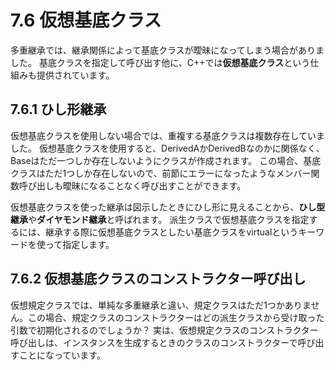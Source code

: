 # 7.6 仮想基底クラス

多重継承では、継承関係によって基底クラスが曖昧になってしまう場合がありました。
基底クラスを指定して呼び出す他に、C++では**仮想基底クラス**という仕組みも提供されています。

## 7.6.1 ひし形継承
仮想基底クラスを使用しない場合では、重複する基底クラスは複数存在していました。
仮想基底クラスを使用すると、DerivedAかDerivedBなのかに関係なく、Baseはただ一つしか存在しないようにクラスが作成されます。
この場合、基底クラスはただ1つしか存在しないので、前節にエラーになったようなメンバー関数呼び出しも曖昧になることなく呼び出すことができます。

仮想基底クラスを使った継承は図示したときにひし形に見えることから、**ひし型継承**や**ダイヤモンド継承**と呼ばれます。
派生クラスで仮想基底クラスを指定するには、継承する際に仮想基底クラスとしたい基底クラスをvirtualというキーワードを使って指定します。

## 7.6.2 仮想基底クラスのコンストラクター呼び出し
仮想規定クラスでは、単純な多重継承と違い、規定クラスはただ1つかありません。この場合、規定クラスのコンストラクターはどの派生クラスから受け取った引数で初期化されるのでしょうか？
実は、仮想規定クラスのコンストラクター呼び出しは、インスタンスを生成するときのクラスのコンストラクターで呼び出すことになっています。
